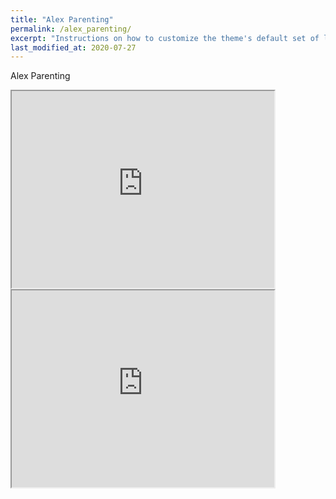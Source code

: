 ```yaml
---
title: "Alex Parenting"
permalink: /alex_parenting/
excerpt: "Instructions on how to customize the theme's default set of layouts, includes, and stylesheets when using the Ruby Gem version."
last_modified_at: 2020-07-27
---
```


Alex Parenting

<iframe width="420" height="315"
    src="https://www.youtube.com/embed/zGeWNbt47RA?Version=3&autoplay=1&mute=1&loop=1&showinfo=1&rel=0">
</iframe>

<br>

<iframe width="420" height="315"
    src="https://www.youtube.com/embed/0MGPuNncgLQ?Version=3&autoplay=1&mute=1&loop=1&showinfo=1&rel=0">
</iframe>

